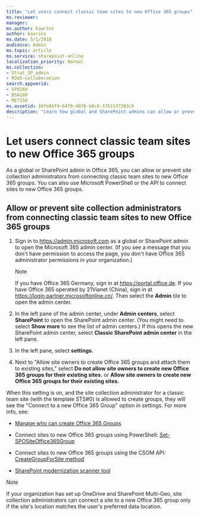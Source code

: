 ```yaml
---
title: "Let users connect classic team sites to new Office 365 groups"
ms.reviewer: 
manager: 
ms.author: kaarins
author: kaarins
ms.date: 5/1/2018
audience: Admin
ms.topic: article
ms.service: sharepoint-online
localization_priority: Normal
ms.collection:  
- Strat_SP_admin
- M365-collaboration
search.appverid:
- SPO160
- BSA160
- MET150
ms.assetid: 16fe6bf4-64f0-4078-b8c8-3761537303c5
description: "Learn how global and SharePoint admins can allow or prevent site collection administrators from connecting classing team sites to new Office 365 groups."
---
```


# Let users connect classic team sites to new Office 365 groups

As a global or SharePoint admin in Office 365, you can allow or prevent site collection administrators from connecting classic team sites to new Office 365 groups. You can also use Microsoft PowerShell or the API to connect sites to new Office 365 groups.
  
## Allow or prevent site collection administrators from connecting classic team sites to new Office 365 groups

1. Sign in to https://admin.microsoft.com as a global or SharePoint admin to open the Microsoft 365 admin center. (If you see a message that you don't have permission to access the page, you don't have Office 365 administrator permissions in your organization.)
    
    > [!NOTE]
    > If you have Office 365 Germany, sign in at https://portal.office.de. If you have Office 365 operated by 21Vianet (China), sign in at https://login.partner.microsoftonline.cn/. Then select the **Admin** tile to open the admin center.  
    
2. In the left pane of the admin center, under **Admin centers**, select **SharePoint** to open the SharePoint admin center. (You might need to select **Show more** to see the list of admin centers.) If this opens the new SharePoint admin center, select **Classic SharePoint admin center** in the left pane.
    
3. In the left pane, select **settings**.
    
4. Next to "Allow site owners to create Office 365 groups and attach them to existing sites," select **Do not allow site owners to create new Office 365 groups for their existing sites.** or **Allow site owners to create new Office 365 groups for their existing sites.**
    
When this setting is on, and the site collection administrator for a classic team site (with the template STS#0) is allowed to create groups, they will see the "Connect to a new Office 365 Group" option in settings. For more info, see:
  
- [Manage who can create Office 365 Groups](/office365/admin/create-groups/manage-creation-of-groups)
    
- Connect sites to new Office 365 groups using PowerShell: [Set-SPOSiteOffice365Group](https://go.microsoft.com/fwlink/?linkid=872615)
    
- Connect sites to new Office 365 groups using the CSOM API: [CreateGroupForSite method](https://go.microsoft.com/fwlink/?linkid=872613)
    
- [SharePoint modernization scanner tool](https://go.microsoft.com/fwlink/?linkid=873066)
    
> [!NOTE]
> If your organization has set up OneDrive and SharePoint Multi-Geo, site collection administrators can connect a site to a new Office 365 group only if the site's location matches the user's preferred data location. 
  

